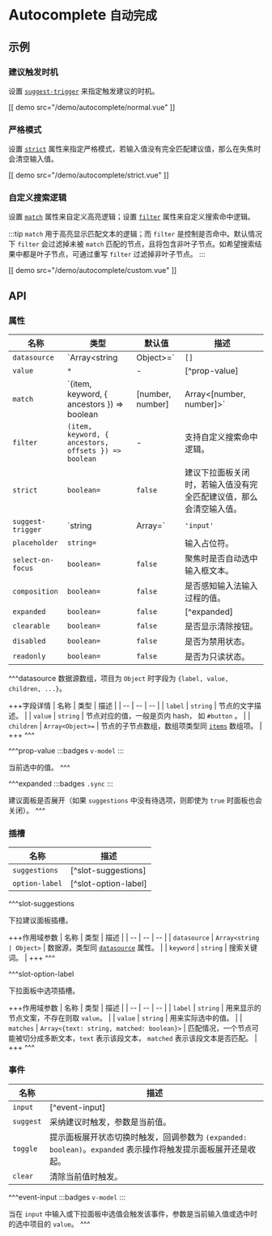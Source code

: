 # Autocomplete <small>自动完成</small>

## 示例

### 建议触发时机

设置 [`suggest-trigger`](#props-suggest-trigger) 来指定触发建议的时机。

[[ demo src="/demo/autocomplete/normal.vue" ]]

### 严格模式

设置 [`strict`](#props-strict) 属性来指定严格模式，若输入值没有完全匹配建议值，那么在失焦时会清空输入值。

[[ demo src="/demo/autocomplete/strict.vue" ]]

### 自定义搜索逻辑

设置 [`match`](#props-match) 属性来自定义高亮逻辑；设置 [`filter`](#props-filter) 属性来自定义搜索命中逻辑。

:::tip
`match` 用于高亮显示匹配文本的逻辑；而 `filter` 是控制是否命中。默认情况下 `filter` 会过滤掉未被 `match` 匹配的节点，且将包含非叶子节点。如希望搜索结果中都是叶子节点，可通过重写 `filter` 过滤掉非叶子节点。
:::

[[ demo src="/demo/autocomplete/custom.vue" ]]

## API

### 属性

| 名称 | 类型 | 默认值 | 描述 |
| -- | -- | -- | -- |
| ``datasource`` | `Array<string | Object>=` | `[]` | [^datasource] |
| ``value`` | `*` | - | [^prop-value] |
| ``match`` | `(item, keyword, { ancestors }) => boolean | [number, number] | Array<[number, number]>` | - | 支持自定义高亮逻辑，默认进行大小写不敏感的子串匹配。 |
| ``filter`` | `(item, keyword, { ancestors, offsets }) => boolean` | - | 支持自定义搜索命中逻辑。 |
| ``strict`` | `boolean=` | `false` | 建议下拉面板关闭时，若输入值没有完全匹配建议值，那么会清空输入值。 |
| ``suggest-trigger`` | `string | Array<string>=` | `'input'` | 触发建议下拉面板的时机，可用值有：`'input'`、`'focus'`。 |
| ``placeholder`` | `string=` |  | 输入占位符。 |
| ``select-on-focus`` | `boolean=` | `false` | 聚焦时是否自动选中输入框文本。 |
| ``composition`` | `boolean=` | `false` | 是否感知输入法输入过程的值。 |
| ``expanded`` | `boolean=` | `false` | [^expanded] |
| ``clearable`` | `boolean=` | `false` | 是否显示清除按钮。 |
| ``disabled`` | `boolean=` | `false` | 是否为禁用状态。 |
| ``readonly`` | `boolean=` | `false` | 是否为只读状态。 |

^^^datasource
数据源数组，项目为 `Object` 时字段为 `{label, value, children, ...}`。

+++字段详情
| 名称 | 类型 | 描述 |
| -- | -- | -- |
| `label` | `string` | 节点的文字描述。 |
| `value` | `string` | 节点对应的值，一般是页内 hash， 如 `#button` 。 |
| `children` | `Array<Object>=` | 节点的子节点数组，数组项类型同 [`items`](#props-items) 数组项。 |
+++
^^^

^^^prop-value
:::badges
`v-model`
:::

当前选中的值。
^^^

^^^expanded
:::badges
`.sync`
:::

建议面板是否展开（如果 `suggestions` 中没有待选项，则即使为 `true` 时面板也会关闭）。
^^^

### 插槽

| 名称 | 描述 |
| -- | -- |
| ``suggestions`` | [^slot-suggestions] |
| ``option-label`` | [^slot-option-label] |

^^^slot-suggestions

下拉建议面板插槽。

+++作用域参数
| 名称 | 类型 | 描述 |
| -- | -- | -- |
| `datasource` | `Array<string | Object>` | 数据源，类型同 [`datasource`](#props-datasource) 属性。 |
| `keyword` | `string` | 搜索关键词。 |
+++
^^^

^^^slot-option-label

下拉面板中选项插槽。

+++作用域参数
| 名称 | 类型 | 描述 |
| -- | -- | -- |
| `label` | `string` | 用来显示的节点文案，不存在则取 `value`。 |
| `value` | `string` | 用来实际选中的值。 |
| `matches` | `Array<{text: string, matched: boolean}>` | 匹配情况，一个节点可能被切分成多断文本，`text` 表示该段文本， `matched` 表示该段文本是否匹配。 |
+++
^^^

### 事件

| 名称  | 描述 |
| -- | -- |
| ``input`` | [^event-input] |
| ``suggest`` | 采纳建议时触发，参数是当前值。 |
| ``toggle`` | 提示面板展开状态切换时触发，回调参数为 `(expanded: boolean)`。`expanded` 表示操作将触发提示面板展开还是收起。 |
| ``clear`` | 清除当前值时触发。 |

^^^event-input
:::badges
`v-model`
:::

当在 `input` 中输入或下拉面板中选值会触发该事件，参数是当前输入值或选中时的选中项目的 `value`。
^^^
